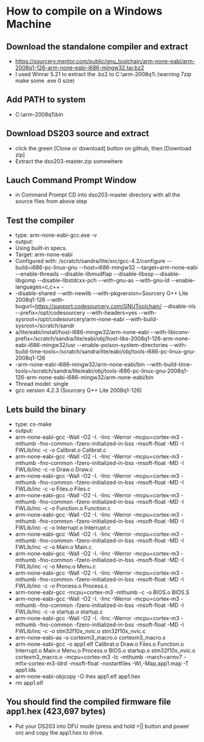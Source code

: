 How to compile on a Windows Machine
===================================

Download the standalone compiler and extract
-
- https://sourcery.mentor.com/public/gnu_toolchain/arm-none-eabi/arm-2008q1-126-arm-none-eabi-i686-mingw32.tar.bz2
- I used Winrar 5.21 to extract the .bz2 to C:\arm-2008q1\  (warning 7zip make some .exe 0 size)

Add PATH to system 
-
- C:\arm-2008q1\bin

Download DS203 source and extract 
-
- click the green [Clone or download] button on github, then [Download zip]
- Extract the dso203-master.zip somewhere

Lauch Command Prompt Window
-
- in Command Prompt CD into dso203-master directory with all the source files from above step

Test the compiler
-
- type: arm-none-eabi-gcc.exe -v
- output:
- Using built-in specs.
- Target: arm-none-eabi
- Configured with: /scratch/sandra/lite/src/gcc-4.2/configure --build=i686-pc-linux-gnu --host=i686-mingw32 --target=arm-none-eabi --enable-threads --disable-libmudflap --disable-libssp --disable-libgomp --disable-libstdcxx-pch --with-gnu-as --with-gnu-ld --enable-languages=c,c++ -
- -disable-shared --with-newlib --with-pkgversion=Sourcery G++ Lite 2008q1-126 --with-bugurl=https://support.codesourcery.com/GNUToolchain/ --disable-nls --prefix=/opt/codesourcery --with-headers=yes --with-sysroot=/opt/codesourcery/arm-none-eabi --with-build-sysroot=/scratch/sandr
- a/lite/eabi/install/host-i686-mingw32/arm-none-eabi --with-libiconv-prefix=/scratch/sandra/lite/eabi/obj/host-libs-2008q1-126-arm-none-eabi-i686-mingw32/usr --enable-poison-system-directories --with-build-time-tools=/scratch/sandra/lite/eabi/obj/tools-i686-pc-linux-gnu-2008q1-126
- -arm-none-eabi-i686-mingw32/arm-none-eabi/bin --with-build-time-tools=/scratch/sandra/lite/eabi/obj/tools-i686-pc-linux-gnu-2008q1-126-arm-none-eabi-i686-mingw32/arm-none-eabi/bin
- Thread model: single
- gcc version 4.2.3 (Sourcery G++ Lite 2008q1-126)

Lets build the binary
-
- type: cs-make
- output:
- arm-none-eabi-gcc -Wall -O2 -I. -Iinc  -Werror -mcpu=cortex-m3 -mthumb -fno-common -fzero-initialized-in-bss -msoft-float -MD -I FWLib/inc -c -o Calibrat.o Calibrat.c
- arm-none-eabi-gcc -Wall -O2 -I. -Iinc  -Werror -mcpu=cortex-m3 -mthumb -fno-common -fzero-initialized-in-bss -msoft-float -MD -I FWLib/inc -c -o Draw.o Draw.c
- arm-none-eabi-gcc -Wall -O2 -I. -Iinc  -Werror -mcpu=cortex-m3 -mthumb -fno-common -fzero-initialized-in-bss -msoft-float -MD -I FWLib/inc -c -o Files.o Files.c
- arm-none-eabi-gcc -Wall -O2 -I. -Iinc  -Werror -mcpu=cortex-m3 -mthumb -fno-common -fzero-initialized-in-bss -msoft-float -MD -I FWLib/inc -c -o Function.o Function.c
- arm-none-eabi-gcc -Wall -O2 -I. -Iinc  -Werror -mcpu=cortex-m3 -mthumb -fno-common -fzero-initialized-in-bss -msoft-float -MD -I FWLib/inc -c -o Interrupt.o Interrupt.c
- arm-none-eabi-gcc -Wall -O2 -I. -Iinc  -Werror -mcpu=cortex-m3 -mthumb -fno-common -fzero-initialized-in-bss -msoft-float -MD -I FWLib/inc -c -o Main.o Main.c
- arm-none-eabi-gcc -Wall -O2 -I. -Iinc  -Werror -mcpu=cortex-m3 -mthumb -fno-common -fzero-initialized-in-bss -msoft-float -MD -I FWLib/inc -c -o Menu.o Menu.c
- arm-none-eabi-gcc -Wall -O2 -I. -Iinc  -Werror -mcpu=cortex-m3 -mthumb -fno-common -fzero-initialized-in-bss -msoft-float -MD -I FWLib/inc -c -o Process.o Process.c
- arm-none-eabi-gcc -mcpu=cortex-m3 -mthumb  -c -o BIOS.o BIOS.S
- arm-none-eabi-gcc -Wall -O2 -I. -Iinc  -Werror -mcpu=cortex-m3 -mthumb -fno-common -fzero-initialized-in-bss -msoft-float -MD -I FWLib/inc -c -o startup.o startup.c
- arm-none-eabi-gcc -Wall -O2 -I. -Iinc  -Werror -mcpu=cortex-m3 -mthumb -fno-common -fzero-initialized-in-bss -msoft-float -MD -I FWLib/inc -c -o stm32f10x_nvic.o stm32f10x_nvic.c
- arm-none-eabi-as   -o cortexm3_macro.o cortexm3_macro.s
- arm-none-eabi-gcc -o app1.elf Calibrat.o Draw.o Files.o Function.o Interrupt.o Main.o Menu.o Process.o BIOS.o startup.o stm32f10x_nvic.o cortexm3_macro.o -mcpu=cortex-m3 -lc -mthumb -march=armv7 -mfix-cortex-m3-ldrd -msoft-float -nostartfiles -Wl,-Map,app1.map -T app1.lds
- arm-none-eabi-objcopy -O ihex app1.elf app1.hex
- rm app1.elf

You should find the compiled firmware file app1.hex (423,697 bytes)
-
- Put your DS203 into DFU mode (press and hold >|| button and power on) and copy the app1.hex to drive.
